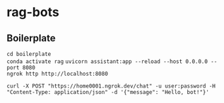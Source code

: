 # rag-bots

## Boilerplate

`cd boilerplate`  
`conda activate rag`
`uvicorn assistant:app --reload --host 0.0.0.0 --port 8080`  
`ngrok http http://localhost:8080`


`curl -X POST "https://home0001.ngrok.dev/chat" -u user:password -H "Content-Type: application/json" -d '{"message": "Hello, bot!"}'`